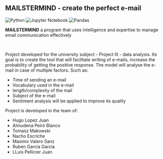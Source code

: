 <!-- <div style="width: 500px; overflow: hidden; margin: 0 auto;">
  <img style="margin-top: -40%; margin-bottom: -40%;" width="500" src="https://github.com/Enfadaditto/GreenIt/blob/main/GreenIt/lib/assets/register/green_it_logo.png?raw=true">
</div>
 -->

 ## **MAILSTERMIND** - create the perfect e-mail

![Python](https://img.shields.io/badge/python-3670A0?style=for-the-badge&logo=python&logoColor=ffdd54)
![Jupyter Notebook](https://img.shields.io/badge/jupyter-%23FA0F00.svg?style=for-the-badge&logo=jupyter&logoColor=white)
![Pandas](https://img.shields.io/badge/pandas-%23150458.svg?style=for-the-badge&logo=pandas&logoColor=white)

**MAILSTERMIND** a program that uses intelligence and expertise to manage email communication effectively

<br>

Project developed for the university subject - Project III - data analysis. Its goal is to create the tool that will facilitate writing of e-mails, increase the probability of getting the positive response. The model will analyse the e-mail in case of multiple factors. Such as:
+ Time of sending an e-mail
+ Vocabulary used in the e-mail
+ length/complexity of the mail
+ Subject of the e-mail
+ Sentiment analysis will be applied to improve its quality


Project is developed in the team of:
+ Hugo Lopez Juan
+ Almudena Peiró Blanco
+ Tomasz Makowski
+ Nacho Escriche
+ Maximo Valero Sanz
+ Ruben Garcia Garcia
+ LLuis Pellicier Juan

<br>
